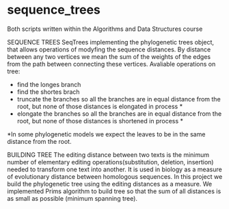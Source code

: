# sequence_trees
Both scripts written within the Algorithms and Data Structures course 

SEQUENCE TREES 
SeqTrees implementing the phylogenetic trees object, that allows operations of modyfing the sequence distances.
By distance between any two vertices we mean the sum of the weights of the edges from the path between connecting these vertices.
Avaliable operations on tree:
- find the longes branch
- find the shortes brach
- truncate the branches so all the branches are in equal distance from the root, but none of those distances is elongated in process *
- elongate the branches so all the branches are in equal distance from the root, but none of those distances is shortened in process *

*In some phylogenetic models we expect the leaves to be in the same distance from the root.


BUILDING TREE
The editing distance between two texts is the minimum number of elementary editing operations(substitution, deletion, insertion) needed to transform one text into another. It is used in biology as a measure of evolutionary distance between homologous sequences. In this project we build the phylogenetic tree using the editing distances as a measure. We implemented Prims algorithm to build tree so that the sum of all distances is as small as possible (minimum spanning tree).
